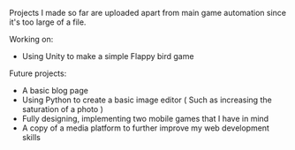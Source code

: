 Projects I made so far are uploaded apart from main game automation since it's too large of a file.

Working on:
- Using Unity to make a simple Flappy bird game

Future projects:
- A basic blog page
- Using Python to create a basic image editor ( Such as increasing the saturation of a photo )
- Fully designing, implementing two mobile games that I have in mind
- A copy of a media platform to further improve my web development skills
